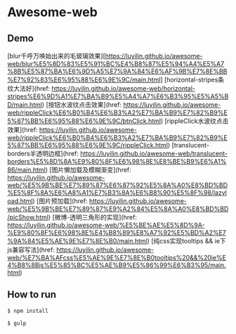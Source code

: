 # Awesome-web

## Demo

[blur千呼万唤始出来的毛玻璃效果][https://luyilin.github.io/awesome-web/blur%E5%8D%83%E5%91%BC%E4%B8%87%E5%94%A4%E5%A7%8B%E5%87%BA%E6%9D%A5%E7%9A%84%E6%AF%9B%E7%8E%BB%E7%92%83%E6%95%88%E6%9E%9C/main.html]
[horizontal-stripes条纹大法好](href: https://luyilin.github.io/awesome-web/horizontal-stripes%E6%9D%A1%E7%BA%B9%E5%A4%A7%E6%B3%95%E5%A5%BD/main.html)
[按钮水波纹点击效果](href: https://luyilin.github.io/awesome-web/rippleClick%E6%B0%B4%E6%B3%A2%E7%BA%B9%E7%82%B9%E5%87%BB%E6%95%88%E6%9E%9C/btnClick.html)
[rippleClick水波纹点击效果](href: https://luyilin.github.io/awesome-web/rippleClick%E6%B0%B4%E6%B3%A2%E7%BA%B9%E7%82%B9%E5%87%BB%E6%95%88%E6%9E%9C/rippleClick.html)
[translucent-borders半透明边框](href: https://luyilin.github.io/awesome-web/translucent-borders%E5%8D%8A%E9%80%8F%E6%98%8E%E8%BE%B9%E6%A1%86/main.html)
[图片懒加载及模糊渐变](href: https://luyilin.github.io/awesome-web/%E5%9B%BE%E7%89%87%E6%87%92%E5%8A%A0%E8%BD%BD%E5%8F%8A%E6%A8%A1%E7%B3%8A%E6%B8%90%E5%8F%98/lazyload.html)
[图片预加载](href: https://luyilin.github.io/awesome-web/%E5%9B%BE%E7%89%87%E9%A2%84%E5%8A%A0%E8%BD%BD/picShow.html)
[微博-透明三角形的实现](href: https://luyilin.github.io/awesome-web/%E5%BE%AE%E5%8D%9A-%E9%80%8F%E6%98%8E%E4%B8%89%E8%A7%92%E5%BD%A2%E7%9A%84%E5%AE%9E%E7%8E%B0/main.html)
[纯css实现tooltips && ie下js兼容写法](href: https://luyilin.github.io/awesome-web/%E7%BA%AFcss%E5%AE%9E%E7%8E%B0tooltips%20&&%20ie%E4%B8%8Bjs%E5%85%BC%E5%AE%B9%E5%86%99%E6%B3%95/main.html)

## How to run

```$ npm install```

```$ gulp ```
